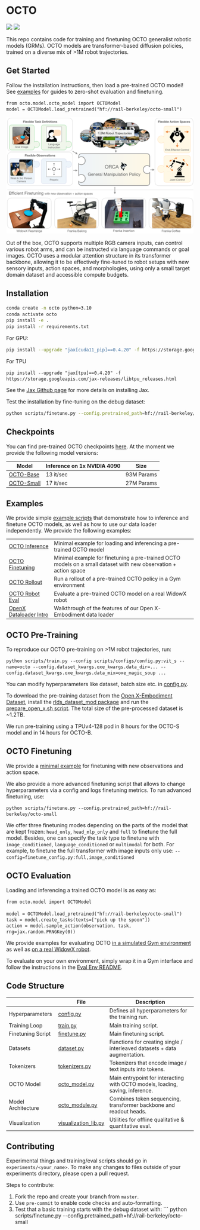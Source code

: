 # OCTO

![](https://github.com/rail-berkeley/octo/workflows/run-debug/badge.svg)
![](https://github.com/rail-berkeley/octo/workflows/pre-commit/badge.svg)

This repo contains code for training and finetuning OCTO generalist robotic models (GRMs).
OCTO models are transformer-based diffusion policies, trained on a diverse mix of >1M robot trajectories.

## Get Started

Follow the installation instructions, then load a pre-trained OCTO model! See [examples](examples/) for guides to zero-shot evaluation and finetuning.

```
from octo.model.octo_model import OCTOModel
model = OCTOModel.load_pretrained("hf://rail-berkeley/octo-small")
```

![OCTO model](docs/assets/teaser.png)

Out of the box, OCTO supports multiple RGB camera inputs, can control various robot arms,
and can be instructed via language commands or goal images.
OCTO uses a modular attention structure in its transformer backbone, allowing it to be effectively fine-tuned
to robot setups with new sensory inputs, action spaces, and morphologies, using only a small target domain
dataset and accessible compute budgets.


## Installation
```bash
conda create -n octo python=3.10
conda activate octo
pip install -e .
pip install -r requirements.txt
```
For GPU:
```bash
pip install --upgrade "jax[cuda11_pip]==0.4.20" -f https://storage.googleapis.com/jax-releases/jax_cuda_releases.html
```

For TPU
```
pip install --upgrade "jax[tpu]==0.4.20" -f https://storage.googleapis.com/jax-releases/libtpu_releases.html
```
See the [Jax Github page](https://github.com/google/jax) for more details on installing Jax.

Test the installation by fine-tuning on the debug dataset:
```bash
python scripts/finetune.py --config.pretrained_path=hf://rail-berkeley/octo-small
```

## Checkpoints

You can find pre-trained OCTO checkpoints [here](https://huggingface.co/rail-berkeley).
At the moment we provide the following model versions:

| Model                                                         | Inference on 1x NVIDIA 4090 | Size       |
|---------------------------------------------------------------|-----------------------------|------------|
| [OCTO-Base](https://huggingface.co/rail-berkeley/octo-base)   | 13 it/sec                   | 93M Params |
| [OCTO-Small](https://huggingface.co/rail-berkeley/octo-small) | 17 it/sec                   | 27M Params |


## Examples

We provide simple [example scripts](examples) that demonstrate how to inference and finetune OCTO models,
as well as how to use our data loader independently. We provide the following examples:

|                                                                   |                                                                                                                 |
|-------------------------------------------------------------------|-----------------------------------------------------------------------------------------------------------------|
| [OCTO Inference](examples/01_inference_pretrained.ipynb)          | Minimal example for loading and inferencing a pre-trained OCTO model                                            |
| [OCTO Finetuning](examples/02_finetune_new_observation_action.py) | Minimal example for finetuning a pre-trained OCTO models on a small dataset with new observation + action space |
| [OCTO Rollout](examples/03_eval_finetuned.py)                     | Run a rollout of a pre-trained OCTO policy in a Gym environment                                                 |
| [OCTO Robot Eval](examples/04_eval_finetuned_on_robot.py)         | Evaluate a pre-trained OCTO model on a real WidowX robot                                                        |
| [OpenX Dataloader Intro](examples/05_dataloading.ipynb)           | Walkthrough of the features of our Open X-Embodiment data loader                                                |


## OCTO Pre-Training

To reproduce our OCTO pre-training on >1M robot trajectories, run:
```
python scripts/train.py --config scripts/configs/config.py:vit_s --name=octo --config.dataset_kwargs.oxe_kwargs.data_dir=... --config.dataset_kwargs.oxe_kwargs.data_mix=oxe_magic_soup ...
```
You can modify hyperparameters like dataset, batch size etc. in [config.py](scripts/configs/config.py).

To download the pre-training dataset from the [Open X-Embodiment Dataset](https://robotics-transformer-x.github.io/),
install the [rlds_dataset_mod package](https://github.com/kpertsch/rlds_dataset_mod)
and run the [prepare_open_x.sh script](https://github.com/kpertsch/rlds_dataset_mod/blob/main/prepare_open_x.sh).
The total size of the pre-processed dataset is ~1.2TB.

We run pre-training using a TPUv4-128 pod in 8 hours for the OCTO-S model and in 14 hours for OCTO-B.


## OCTO Finetuning

We provide a [minimal example](examples/02_finetune_new_observation_action.py) for finetuning with new observations and action space.

We also provide a more advanced finetuning script that allows to change hyperparameters via a config and logs finetuning
metrics. To run advanced finetuning, use:
```
python scripts/finetune.py --config.pretrained_path=hf://rail-berkeley/octo-small
```

We offer three finetuning modes depending on the parts of the model that are kept frozen: ```head_only```, ```head_mlp_only``` and ```full``` to finetune the full model.
Besides, one can specify the task type to finetune with ```image_conditioned```, ```language_conditioned``` or ```multimodal``` for both.
For example, to finetune the full transformer with image inputs only use:
```--config=finetune_config.py:full,image_conditioned```


## OCTO Evaluation

Loading and inferencing a trained OCTO model is as easy as:
```
from octo.model import OCTOModel

model = OCTOModel.load_pretrained("hf://rail-berkeley/octo-small")
task = model.create_tasks(texts=["pick up the spoon"])
action = model.sample_action(observation, task, rng=jax.random.PRNGKey(0))
```

We provide examples for evaluating OCTO [in a simulated Gym environment](examples/03_eval_finetuned.py) as well
as [on a real WidowX robot](examples/04_eval_finetuned_on_robot.py).

To evaluate on your own environment, simply wrap it in a Gym interface and follow the instructions in the
[Eval Env README](examples/envs/README.md).


## Code Structure

|                     | File                                                    | Description                                                                   |
|---------------------|---------------------------------------------------------|-------------------------------------------------------------------------------|
| Hyperparameters     | [config.py](scripts/configs/config.py)                  | Defines all hyperparameters for the training run.                             |
| Training Loop       | [train.py](scripts/train.py)                            | Main training script.                                                         |
| Finetuning Script   | [finetune.py](scripts/finetune.py)                      | Main finetuning script.                                                       |
| Datasets            | [dataset.py](octo/data/dataset.py)                      | Functions for creating single / interleaved datasets + data augmentation.     |
| Tokenizers          | [tokenizers.py](octo/model/components/tokenizers.py)    | Tokenizers that encode image / text inputs into tokens.                       |
| OCTO Model          | [octo_model.py](octo/model/octo_model.py)               | Main entrypoint for interacting with OCTO models, loading, saving, inference. |
| Model Architecture  | [octo_module.py](octo/model/octo_module.py)             | Combines token sequencing, transformer backbone and readout heads.            |
| Visualization       | [visualization_lib.py](octo/utils/visualization_lib.py) | Utilities for offline qualitative & quantitative eval.                        |


## Contributing
Experimental things and training/eval scripts should go in `experiments/<your_name>`. To make any changes to files outside of your experiments directory, please open a pull request.

Steps to contribute:
1. Fork the repo and create your branch from `master`.
2. Use `pre-commit` to enable code checks and auto-formatting.
3. Test that a basic training starts with the debug dataset with: ```
python scripts/finetune.py --config.pretrained_path=hf://rail-berkeley/octo-small
```
